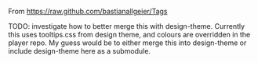 From https://raw.github.com/bastianallgeier/Tags

TODO: investigate how to better merge this with design-theme.
Currently this uses tooltips.css from design theme, and colours are overridden in the player repo. My guess would be to either merge this into design-theme or include design-theme here as a submodule.
